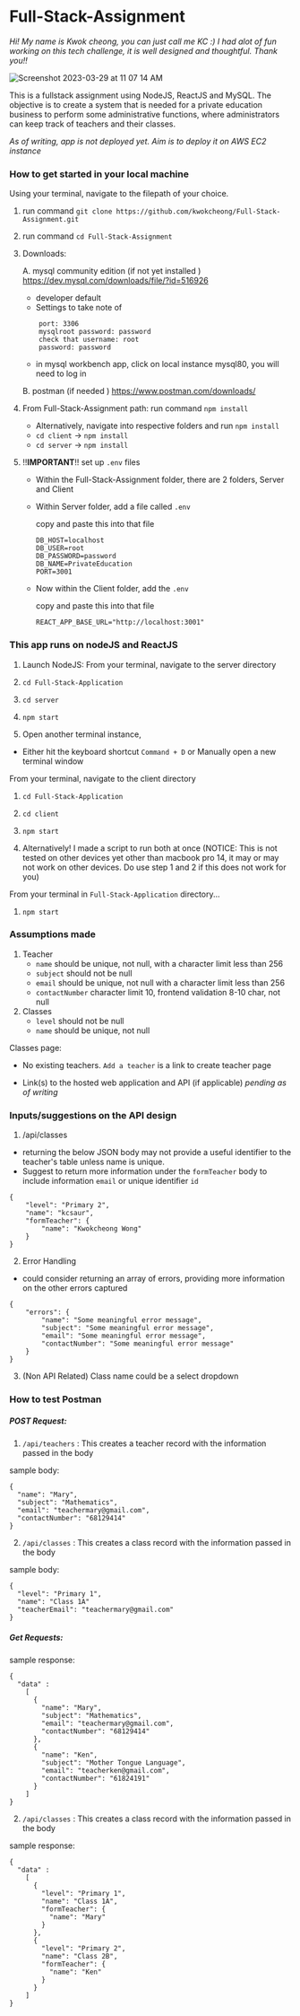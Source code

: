 # Full-Stack-Assignment

*Hi! My name is Kwok cheong, you can just call me KC :) I had alot of fun working on this tech challenge, it is well designed and thoughtful. Thank you!!*

![Screenshot 2023-03-29 at 11 07 14 AM](https://user-images.githubusercontent.com/27864374/228416470-12ba08f0-aaf8-481d-a3d1-28402da3cc65.png)


This is a fullstack assignment using NodeJS, ReactJS and MySQL.
The objective is to create a system that is needed for a private education business to perform some administrative functions, where administrators can keep track of teachers and their classes.

*As of writing, app is not deployed yet. Aim is to deploy it on AWS EC2 instance*
### How to get started in your local machine

Using your terminal, navigate to the filepath of your choice.
1. run command `git clone https://github.com/kwokcheong/Full-Stack-Assignment.git`
2. run command `cd Full-Stack-Assignment`
3. Downloads:

    A. mysql community edition (if not yet installed )
    https://dev.mysql.com/downloads/file/?id=516926
    - developer default
    - Settings to take note of
    ```
        port: 3306
        mysqlroot password: password
        check that username: root
        password: password
    ```

    - in mysql workbench app, click on local instance mysql80, you will need to log in

    B. postman (if needed )
    https://www.postman.com/downloads/



4. From Full-Stack-Assignment path: run command `npm install`
    - Alternatively, navigate into respective folders and run `npm install`
    - `cd client` -> `npm install`
    - `cd server` -> `npm install`

5. !!**IMPORTANT**!! set up `.env` files

    - Within the Full-Stack-Assignment folder, there are 2 folders, Server and Client
    
    - Within Server folder, add a file called `.env`

        copy and paste this into that file
        ```
        DB_HOST=localhost
        DB_USER=root
        DB_PASSWORD=password
        DB_NAME=PrivateEducation
        PORT=3001
        ```

    - Now within the Client folder, add the `.env`

        copy and paste this into that file 
        ```
        REACT_APP_BASE_URL="http://localhost:3001"
        ```

### This app runs on nodeJS and ReactJS

1. Launch NodeJS:
From your terminal, navigate to the server directory
1. `cd Full-Stack-Application`
2. `cd server`
3. `npm start`

2. Open another terminal instance, 
- Either hit the keyboard shortcut `Command + D` or Manually open a new terminal window

From your terminal, navigate to the client directory
1. `cd Full-Stack-Application`
2. `cd client`
3. `npm start`

3. Alternatively! I made a script to run both at once
(NOTICE: This is not tested on other devices yet other than macbook pro 14, it may or may not work on other devices. Do use step 1 and 2 if this does not work for you)

From your terminal in `Full-Stack-Application` directory...
1. `npm start`

### Assumptions made

1. Teacher
    - `name` should be unique, not null, with a character limit less than 256
    - `subject` should not be null
    - `email` should be unique, not null with a character limit less than 256
    - `contactNumber` character limit 10, frontend validation 8-10 char, not null
2. Classes
    - `level` should not be null
    - `name` should be unique, not null
    
Classes page:
- No existing teachers. `Add a teacher` is a link to create teacher page


- Link(s) to the hosted web application and API (if applicable)
*pending as of writing*


### Inputs/suggestions on the API design

1. /api/classes 

- returning the below JSON body may not provide a useful identifier to the teacher's table unless name is unique. 
- Suggest to return more information under the `formTeacher` body to include information `email` or unique identifier `id`

```
{
    "level": "Primary 2",
    "name": "kcsaur",
    "formTeacher": {
        "name": "Kwokcheong Wong"
    }
}
```

2. Error Handling

- could consider returning an array of errors, providing more information on the other errors captured
```
{ 
    "errors": {
        "name": "Some meaningful error message",
        "subject": "Some meaningful error message",
        "email": "Some meaningful error message",
        "contactNumber": "Some meaningful error message"
    } 
}
```

3. (Non API Related) Class name could be a select dropdown

### How to test Postman
##### POST Request: 
1. `/api/teachers` : This creates a teacher record with the information passed in the body

sample body:
```
{
  "name": "Mary",
  "subject": "Mathematics",
  "email": "teachermary@gmail.com",
  "contactNumber": "68129414"
}
```

2. `/api/classes` : This creates a class record with the information passed in the body

sample body:
```
{
  "level": "Primary 1",
  "name": "Class 1A"
  "teacherEmail": "teachermary@gmail.com"
}
```

##### Get Requests:

sample response:
```
{
  "data" :
    [
      {
        "name": "Mary",
        "subject": "Mathematics",
        "email": "teachermary@gmail.com",
        "contactNumber": "68129414"
      },
      {
        "name": "Ken",
        "subject": "Mother Tongue Language",
        "email": "teacherken@gmail.com",
        "contactNumber": "61824191"
      }
    ]
}
```

2. `/api/classes` : This creates a class record with the information passed in the body

sample response:
```
{
  "data" :
    [
      {
        "level": "Primary 1",
        "name": "Class 1A",
        "formTeacher": {
          "name": "Mary"
        }
      },
      {
        "level": "Primary 2",
        "name": "Class 2B",
        "formTeacher": {
          "name": "Ken"
        }
      }
    ]
}
```
